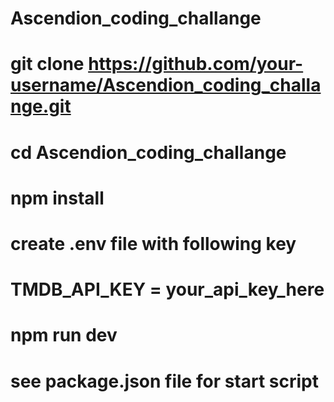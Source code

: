 # Ascendion_coding_challange


# git clone https://github.com/your-username/Ascendion_coding_challange.git
# cd Ascendion_coding_challange


# npm install
# create .env file with following key
# TMDB_API_KEY = your_api_key_here


# npm run dev

# see package.json file for start script